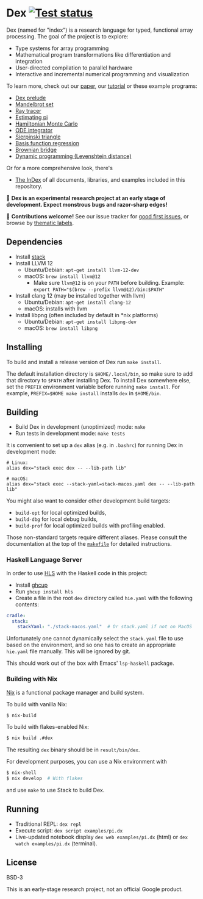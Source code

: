 # Dex [![Test status](https://github.com/google-research/dex-lang/workflows/Tests/badge.svg)](https://github.com/google-research/dex-lang/actions?query=workflow%3ATests)
Dex (named for "index") is a research language for typed, functional array
processing. The goal of the project is to explore:

  * Type systems for array programming
  * Mathematical program transformations like differentiation and integration
  * User-directed compilation to parallel hardware
  * Interactive and incremental numerical programming and visualization

To learn more, check out our
[paper](https://arxiv.org/abs/2104.05372),
our [tutorial](https://google-research.github.io/dex-lang/examples/tutorial.html)
or these example programs:

  * [Dex prelude](https://google-research.github.io/dex-lang/prelude.html)
  * [Mandelbrot set](https://google-research.github.io/dex-lang/examples/mandelbrot.html)
  * [Ray tracer](https://google-research.github.io/dex-lang/examples/raytrace.html)
  * [Estimating pi](https://google-research.github.io/dex-lang/examples/pi.html)
  * [Hamiltonian Monte Carlo](https://google-research.github.io/dex-lang/examples/mcmc.html)
  * [ODE integrator](https://google-research.github.io/dex-lang/examples/ode-integrator.html)
  * [Sierpinski triangle](https://google-research.github.io/dex-lang/examples/sierpinski.html)
  * [Basis function regression](https://google-research.github.io/dex-lang/examples/regression.html)
  * [Brownian bridge](https://google-research.github.io/dex-lang/examples/brownian_motion.html)
  * [Dynamic programming (Levenshtein distance)](https://google-research.github.io/dex-lang/examples/levenshtein-distance.html)

Or for a more comprehensive look, there's

  * [The InDex](https://google-research.github.io/dex-lang/index.html) of all documents, libraries, and examples included in this repository.

🚨 **Dex is an experimental research project at an early stage of
development. Expect monstrous bugs and razor-sharp edges!**

🤝 **Contributions welcome!** See our issue tracker for [good first issues](https://github.com/google-research/dex-lang/labels/good%20first%20issue), or browse by [thematic labels](https://github.com/google-research/dex-lang/labels).

## Dependencies

  * Install [stack](https://www.haskellstack.org)
  * Install LLVM 12
    * Ubuntu/Debian: `apt-get install llvm-12-dev`
    * macOS: `brew install llvm@12`
      * Make sure `llvm@12` is on your `PATH` before building. Example: `export PATH="$(brew --prefix llvm@12)/bin:$PATH"`
  * Install clang 12 (may be installed together with llvm)
    * Ubuntu/Debian: `apt-get install clang-12`
    * macOS: installs with llvm
  * Install libpng (often included by default in *nix platforms)
    * Ubuntu/Debian: `apt-get install libpng-dev`
    * macOS: `brew install libpng`

## Installing

To build and install a release version of Dex run `make install`.

The default installation directory is `$HOME/.local/bin`, so make sure to add
that directory to `$PATH` after installing Dex. To install Dex somewhere else,
set the `PREFIX` environment variable before running `make install`. For
example, `PREFIX=$HOME make install` installs `dex` in `$HOME/bin`.

## Building

 * Build Dex in development (unoptimized) mode: `make`
 * Run tests in development mode: `make tests`

It is convenient to set up a `dex` alias (e.g. in `.bashrc`) for running Dex in
development mode:

```console
# Linux:
alias dex="stack exec dex -- --lib-path lib"

# macOS:
alias dex="stack exec --stack-yaml=stack-macos.yaml dex -- --lib-path lib"
```

You might also want to consider other development build targets:
  * `build-opt` for local optimized builds,
  * `build-dbg` for local debug builds,
  * `build-prof` for local optimized builds with profiling enabled.

Those non-standard targets require different aliases. Please consult the documentation
at the top of the [`makefile`](https://github.com/google-research/dex-lang/blob/main/makefile)
for detailed instructions.

### Haskell Language Server

In order to use [HLS](https://github.com/haskell/haskell-language-server) with
the Haskell code in this project:

- Install [ghcup](https://www.haskell.org/ghcup/)
- Run `ghcup install hls`
- Create a file in the root `dex` directory called `hie.yaml` with the following
contents:

```yaml
cradle:
  stack:
    stackYaml: "./stack-macos.yaml"  # Or stack.yaml if not on MacOS
```

Unfortunately one cannot dynamically select the `stack.yaml` file to use based
on the environment, and so one has to create an appropriate `hie.yaml` file
manually. This will be ignored by git.

This should work out of the box with Emacs' `lsp-haskell` package.

### Building with Nix

[Nix](https://nixos.org/) is a functional package manager and build system.

To build with vanilla Nix:
```bash
$ nix-build
```

To build with flakes-enabled Nix:
```bash
$ nix build .#dex
```
The resulting `dex` binary should be in `result/bin/dex`.

For development purposes, you can use a Nix environment with
```bash
$ nix-shell
$ nix develop  # With flakes
```
and use `make` to use Stack to build Dex.

## Running

  * Traditional REPL: `dex repl`
  * Execute script: `dex script examples/pi.dx`
  * Live-updated notebook display `dex web examples/pi.dx` (html) or `dex watch
    examples/pi.dx` (terminal).

## License

BSD-3

This is an early-stage research project, not an official Google product.
